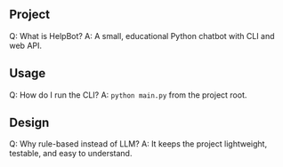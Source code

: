## Project
Q: What is HelpBot?
A: A small, educational Python chatbot with CLI and web API.

## Usage
Q: How do I run the CLI?
A: `python main.py` from the project root.

## Design
Q: Why rule-based instead of LLM?
A: It keeps the project lightweight, testable, and easy to understand.
